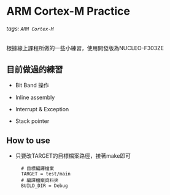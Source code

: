 # ARM Cortex-M Practice
###### tags: `ARM Cortex-M`
根據線上課程所做的一些小練習，使用開發版為NUCLEO-F303ZE

## 目前做過的練習
- Bit Band 操作

- Inline assembly

- Interrupt & Exception

- Stack pointer

## How to use
- 只要改TARGET的目標檔案路徑，接著make即可
  ```makefile=
    # 目標編譯檔案
    TARGET = test/main
    # 編譯檔案資料夾
    BUILD_DIR = Debug
  ```
